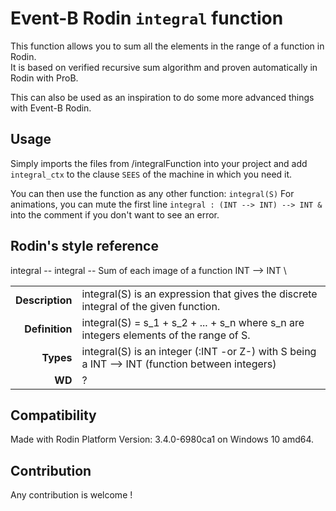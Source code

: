 # Event-B Rodin `integral` function

This function allows you to sum all the elements in the range of a function in Rodin. \
It is based on verified recursive sum algorithm and proven automatically in Rodin with ProB.

This can also be used as an inspiration to do some more advanced things with Event-B Rodin.

## Usage

Simply imports the files from /integralFunction into your project and add `integral_ctx` to the clause `SEES` of the machine in which you need it.

You can then use the function as any other function: `integral(S)`
For animations, you can mute the first line `integral : (INT --> INT) --> INT &` into the comment if you don't want to see an error.

## Rodin's style reference
integral -- integral  -- Sum of each image of a function INT --> INT \

| | |
| -:| :- |
| __Description__ | integral(S) is an expression that gives the discrete integral of the given function.|
|__Definition__ | integral(S) = s_1 + s_2 + ... + s_n where s_n are integers elements of the range of S.
|__Types__ | integral(S) is an integer (:INT -or Z-) with S being a INT --> INT (function between integers)
|__WD__ | ?

## Compatibility

Made with Rodin Platform Version: 3.4.0-6980ca1 on Windows 10 amd64.

## Contribution

Any contribution is welcome !
